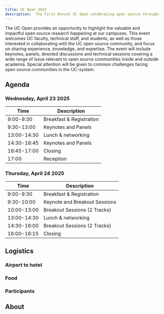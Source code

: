 ```yaml
---
title: UC Open 2025
description:  The First Annual UC Open celebrating open source throughout the UC system:  23 & 24 April 2025 – Santa Clara, CA
---
```


The UC Open provides an opportunity to highlight the valuable and impactful open source research happening at our campuses. This event welcomes UC faculty, technical staff, and students, as well as those interested in collaborating with the UC open source community, and focus on sharing experience, knowledge, and expertise. The event will include keynotes, panels, directed discussions and technical sessions covering a wide range of issue relevant to open source communities inside and outside academia. Special attention will be given to common challenges facing open source communities in the UC-system.

## Agenda

### Wednesday, April 23 2025

| Time | Description |
|------|-------------|
| 9:00-9:30 | Breakfast & Registration|
| 9:30-13:00 | Keynotes and Panels |
| 13:00-14:30 | Lunch & networking |
| 14:30-16:45 | Keynotes and Panels |
| 16:45-17:00 | Closing |
| 17:00 | Reception |

### Thursday, April 24 2025

| Time | Description |
|------|-------------|
| 9:00-9:30 | Breakfast & Registration|
| 9:30-10:00 | Keynote and Breakout Sessions |
| 10:00-13:00 | Breakout Sessions (2 Tracks) |
| 13:00-14:30 | Lunch & networking |
| 14:30-16:00 | Breakout Sessions (2 Tracks) |
| 16:00-16:15 | Closing |

## Logistics

### Airport to hotel

### Food

### Participants

## About
